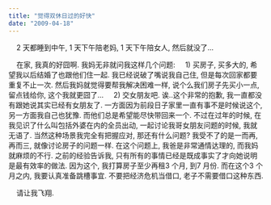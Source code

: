 ```yaml
---
title: "觉得双休日过的好快"
date: "2009-04-18"
---
```


    2 天都睡到中午, 1 天下午陪老妈, 1 天下午陪女人, 然后就没了...

    在家, 我真的好囧啊. 我妈无非就问我这样几个问题:     1) 买房子, 买多大的, 希望我以后结婚了也跟他们住一起. 我已经说破了嘴说我自己住, 但是每次回家都要重复不止一次. 然后我妈就觉得要帮我解决困难一样, 说个么我们房子先买小一点, 留点钱给你, 这个我就更囧了...     2) 交女朋友吧. 诶..这个非常的抱歉, 我一直都没有跟她说其实已经有女朋友了. 一方面因为前段日子家里一直有事不是时候说这个, 另一方面我自己也犹豫. 而他们总是希望能尽快带回来一个. 不过在过年的时候, 在我见识了什么叫包括外婆在内的全员出动, 一起讨论我哥女朋友问题的时候, 我就无语了. 当然这种场景我完全有把握应对, 那还有什么问题? 我受不了的是一而再, 再而三, 就像讨论房子的问题一样. 在这个问题上, 我爸是非常通情达理的, 而我妈就麻烦的不行. 之前的经验告诉我, 只有所有的事情已经是既成事实了才向她说明是最有效率的做法. 因为这个, 我打算房子至少再租3 个月, 到7 月份. 而在这个3 个月之内, 我要认真准备跳槽事宜. 不要把经济危机当借口, 老子不需要借口这种东西.

    请让我飞翔.
